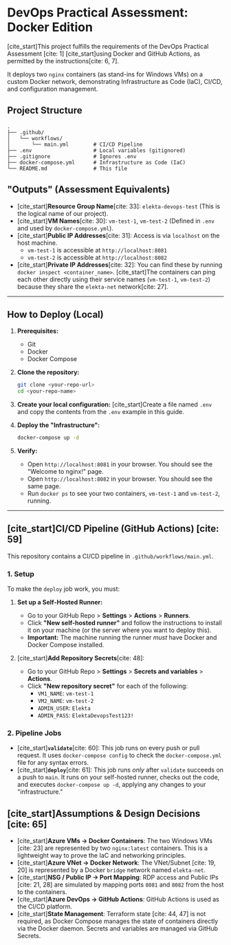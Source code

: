 # DevOps Practical Assessment: Docker Edition

[cite_start]This project fulfills the requirements of the DevOps Practical Assessment [cite: 1] [cite_start]using Docker and GitHub Actions, as permitted by the instructions[cite: 6, 7].

It deploys two `nginx` containers (as stand-ins for Windows VMs) on a custom Docker network, demonstrating Infrastructure as Code (IaC), CI/CD, and configuration management.

## Project Structure

```
.
├── .github/
│   └── workflows/
│       └── main.yml        # CI/CD Pipeline
├── .env                    # Local variables (gitignored)
├── .gitignore              # Ignores .env
├── docker-compose.yml      # Infrastructure as Code (IaC)
└── README.md               # This file
```

## "Outputs" (Assessment Equivalents)

* [cite_start]**Resource Group Name**[cite: 33]: `elekta-devops-test` (This is the logical name of our project).
* [cite_start]**VM Names**[cite: 30]: `vm-test-1`, `vm-test-2` (Defined in `.env` and used by `docker-compose.yml`).
* [cite_start]**Public IP Addresses**[cite: 31]: Access is via `localhost` on the host machine.
    * `vm-test-1` is accessible at `http://localhost:8081`
    * `vm-test-2` is accessible at `http://localhost:8082`
* [cite_start]**Private IP Addresses**[cite: 32]: You can find these by running `docker inspect <container_name>`. [cite_start]The containers can ping each other directly using their service names (`vm-test-1`, `vm-test-2`) because they share the `elekta-net` network[cite: 27].

---

## How to Deploy (Local)

1.  **Prerequisites:**
    * Git
    * Docker
    * Docker Compose

2.  **Clone the repository:**
    ```sh
    git clone <your-repo-url>
    cd <your-repo-name>
    ```

3.  **Create your local configuration:**
    [cite_start]Create a file named `.env` and copy the contents from the `.env` example in this guide.

4.  **Deploy the "Infrastructure":**
    ```sh
    docker-compose up -d
    ```

5.  **Verify:**
    * Open `http://localhost:8081` in your browser. You should see the "Welcome to nginx!" page.
    * Open `http://localhost:8082` in your browser. You should see the same page.
    * Run `docker ps` to see your two containers, `vm-test-1` and `vm-test-2`, running.

---

## [cite_start]CI/CD Pipeline (GitHub Actions) [cite: 59]

This repository contains a CI/CD pipeline in `.github/workflows/main.yml`.

### 1. Setup

To make the `deploy` job work, you must:

1.  **Set up a Self-Hosted Runner:**
    * Go to your GitHub Repo > **Settings** > **Actions** > **Runners**.
    * Click **"New self-hosted runner"** and follow the instructions to install it on your machine (or the server where you want to deploy this).
    * **Important:** The machine running the runner *must* have Docker and Docker Compose installed.

2.  [cite_start]**Add Repository Secrets**[cite: 48]:
    * Go to your GitHub Repo > **Settings** > **Secrets and variables** > **Actions**.
    * Click **"New repository secret"** for each of the following:
        * `VM1_NAME`: `vm-test-1`
        * `VM2_NAME`: `vm-test-2`
        * `ADMIN_USER`: `Elekta`
        * `ADMIN_PASS`: `ElektaDevopsTest123!`

### 2. Pipeline Jobs

* [cite_start]**`validate`**[cite: 60]: This job runs on every push or pull request. It uses `docker-compose config` to check the `docker-compose.yml` file for any syntax errors.
* [cite_start]**`deploy`**[cite: 61]: This job runs *only* after `validate` succeeds on a push to `main`. It runs on your self-hosted runner, checks out the code, and executes `docker-compose up -d`, applying any changes to your "infrastructure."

## [cite_start]Assumptions & Design Decisions [cite: 65]

* [cite_start]**Azure VMs -> Docker Containers**: The two Windows VMs [cite: 23] are represented by two `nginx:latest` containers. This is a lightweight way to prove the IaC and networking principles.
* [cite_start]**Azure VNet -> Docker Network**: The VNet/Subnet [cite: 19, 20] is represented by a Docker `bridge` network named `elekta-net`.
* [cite_start]**NSG / Public IP -> Port Mapping**: RDP access and Public IPs [cite: 21, 28] are simulated by mapping ports `8081` and `8082` from the host to the containers.
* [cite_start]**Azure DevOps -> GitHub Actions**: GitHub Actions is used as the CI/CD platform.
* [cite_start]**State Management**: Terraform state [cite: 44, 47] is not required, as Docker Compose manages the state of containers directly via the Docker daemon. Secrets and variables are managed via GitHub Secrets.